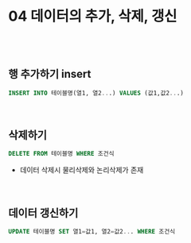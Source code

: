 # 04 데이터의 추가, 삭제, 갱신

<br/>

<br/>

## 행 추가하기 insert

```sql
INSERT INTO 테이블명(열1, 열2...) VALUES (값1,값2...) 
```

<br/>

## 삭제하기

```sql
DELETE FROM 테이블명 WHERE 조건식
```

- 데이터 삭제시 물리삭제와 논리삭제가 존재

<br/>

## 데이터 갱신하기

```sql
UPDATE 테이블명 SET 열1=값1, 열2=값2... WHERE 조건식
```


